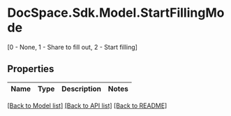 # DocSpace.Sdk.Model.StartFillingMode
[0 - None, 1 - Share to fill out, 2 - Start filling]

## Properties

Name | Type | Description | Notes
------------ | ------------- | ------------- | -------------

[[Back to Model list]](../README.md#documentation-for-models) [[Back to API list]](../README.md#documentation-for-api-endpoints) [[Back to README]](../README.md)

